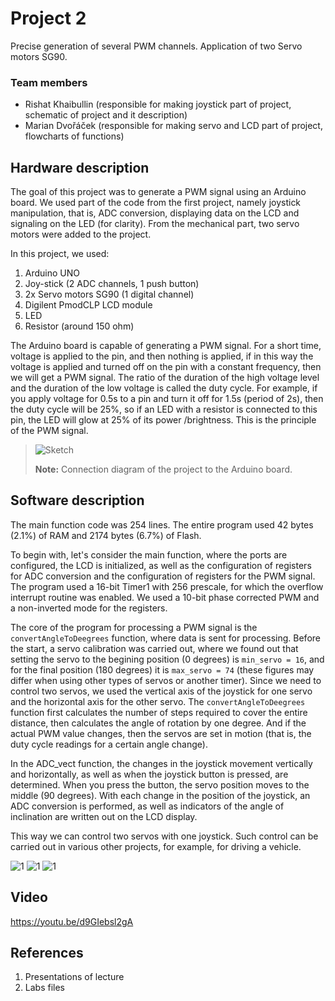 # Project 2

Precise generation of several PWM channels. Application of two Servo motors SG90.

### Team members

* Rishat Khaibullin (responsible for making joystick part of project, schematic of project and it description)
* Marian Dvořáček (responsible for making servo and LCD part of project, flowcharts of functions)

## Hardware description

The goal of this project was to generate a PWM signal using an Arduino board. We used part of the code from the first project, namely joystick manipulation, that is, ADC conversion, displaying data on the LCD and signaling on the LED (for clarity). From the mechanical part, two servo motors were added to the project.

In this project, we used:
1. Arduino UNO
2. Joy-stick (2 ADC channels, 1 push button)
3. 2x Servo motors SG90 (1 digital channel)
4. Digilent PmodCLP LCD module
5. LED
6. Resistor (around 150 ohm)

The Arduino board is capable of generating a PWM signal. For a short time, voltage is applied to the pin, and then nothing is applied, if in this way the voltage is applied and turned off on the pin with a constant frequency, then we will get a PWM signal. The ratio of the duration of the high voltage level and the duration of the low voltage is called the duty cycle. For example, if you apply voltage for 0.5s to a pin and turn it off for 1.5s (period of 2s), then the duty cycle will be 25%, so if an LED with a resistor is connected to this pin, the LED will glow at 25% of its power /brightness. This is the principle of the PWM signal.

> ![Sketch](images/sk2.PNG)
> 
> **Note:** Connection diagram of the project to the Arduino board.

## Software description

The main function code was 254 lines. The entire program used 42 bytes (2.1%) of RAM and 2174 bytes (6.7%) of Flash.

To begin with, let's consider the main function, where the ports are configured, the LCD is initialized, as well as the configuration of registers for ADC conversion and the configuration of registers for the PWM signal. The program used a 16-bit Timer1 with 256 prescale, for which the overflow interrupt routine was enabled. We used a 10-bit phase corrected PWM and a non-inverted mode for the registers.

The core of the program for processing a PWM signal is the `convertAngleToDeegrees` function, where data is sent for processing. Before the start, a servo calibration was carried out, where we found out that setting the servo to the begining position (0 degrees) is `min_servo = 16`, and for the final position (180 degrees) it is `max_servo = 74` (these figures may differ when using other types of servos or another timer). Since we need to control two servos, we used the vertical axis of the joystick for one servo and the horizontal axis for the other servo. The `convertAngleToDeegrees` function first calculates the number of steps required to cover the entire distance, then calculates the angle of rotation by one degree. And if the actual PWM value changes, then the servos are set in motion (that is, the duty cycle readings for a certain angle change).

In the ADC_vect function, the changes in the joystick movement vertically and horizontally, as well as when the joystick button is pressed, are determined. When you press the button, the servo position moves to the middle (90 degrees). With each change in the position of the joystick, an ADC conversion is performed, as well as indicators of the angle of inclination are written out on the LCD display.

This way we can control two servos with one joystick. Such control can be carried out in various other projects, for example, for driving a vehicle.

![1](images/1.png)
![1](images/2.PNG)
![1](images/3.PNG)

## Video

https://youtu.be/d9GIebsl2gA

## References

1. Presentations of lecture
2. Labs files
